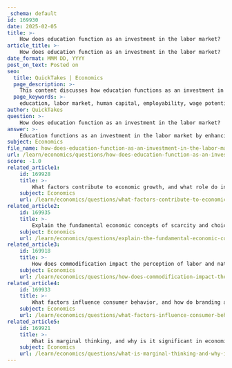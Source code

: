 ```yaml
---
_schema: default
id: 169930
date: 2025-02-05
title: >-
    How does education function as an investment in the labor market?
article_title: >-
    How does education function as an investment in the labor market?
date_format: MMM DD, YYYY
post_on_text: Posted on
seo:
  title: QuickTakes | Economics
  page_description: >-
    This content discusses how education functions as an investment in the labor market by enhancing human capital, employability, and economic outcomes, including the importance of opportunity costs, market dynamics, and the benefits of networking.
  page_keywords: >-
    education, labor market, human capital, employability, wage potential, economic outcomes, opportunity cost, market dynamics, social capital, networking, public education, private education, long-term benefits, career development
author: QuickTakes
question: >-
    How does education function as an investment in the labor market?
answer: >-
    Education functions as an investment in the labor market by enhancing an individual's human capital, which in turn influences their employability, wage potential, and overall economic outcomes. Here are several key aspects of how education serves as an investment:\n\n1. **Human Capital Development**: Education increases an individual's skills, knowledge, and competencies, making them more valuable to employers. This investment in human capital is linked to better job prospects and higher wages. Studies indicate that as educational attainment rises, so do employment rates and earnings, with individuals holding higher degrees generally experiencing lower unemployment rates during economic downturns.\n\n2. **Economic Outcomes**: There is a positive correlation between education and various economic outcomes, including higher wages, increased labor participation rates, and overall economic growth. For instance, the U.S. Bureau of Labor Statistics has reported that individuals with higher educational qualifications tend to earn more and face lower unemployment rates compared to those with less education.\n\n3. **Opportunity Cost**: Investing in education involves opportunity costs, as individuals may forego immediate earnings to pursue further education. However, the long-term benefits, such as higher lifetime earnings and job stability, often outweigh these initial costs.\n\n4. **Market Dynamics**: The labor market is influenced by the supply and demand for skilled workers. As industries evolve and new technologies emerge, the demand for educated workers increases. Education equips individuals with the necessary skills to adapt to these changes, thereby enhancing their employability.\n\n5. **Social Capital and Networking**: Education also provides opportunities for networking and building social capital, which can lead to job opportunities and career advancement. The connections made during educational experiences can be crucial for entering and succeeding in the labor market.\n\n6. **Public vs. Private Education**: The type of education (public vs. private) can also impact labor market outcomes. Public education often aims to provide equitable access to education, while private institutions may offer specialized programs that can lead to higher-paying jobs. The choice between these options can influence an individual's return on investment in education.\n\n7. **Long-term Benefits**: Beyond immediate job placement, education contributes to long-term career development, job satisfaction, and innovative capacities. Individuals with higher education levels tend to have better job performance and commitment, which can lead to promotions and career growth.\n\nIn summary, education acts as a critical investment in the labor market by enhancing human capital, improving economic outcomes, and providing individuals with the skills necessary to navigate the complexities of modern employment landscapes. The benefits of this investment are not only personal but also extend to broader economic growth and societal well-being.
subject: Economics
file_name: how-does-education-function-as-an-investment-in-the-labor-market.md
url: /learn/economics/questions/how-does-education-function-as-an-investment-in-the-labor-market
score: -1.0
related_article1:
    id: 169928
    title: >-
        What factors contribute to economic growth, and what role do innovation and technology play?
    subject: Economics
    url: /learn/economics/questions/what-factors-contribute-to-economic-growth-and-what-role-do-innovation-and-technology-play
related_article2:
    id: 169935
    title: >-
        Explain the fundamental economic concepts of scarcity and choice.
    subject: Economics
    url: /learn/economics/questions/explain-the-fundamental-economic-concepts-of-scarcity-and-choice
related_article3:
    id: 169918
    title: >-
        How does commodification impact the perception of labor and nature in economic terms?
    subject: Economics
    url: /learn/economics/questions/how-does-commodification-impact-the-perception-of-labor-and-nature-in-economic-terms
related_article4:
    id: 169933
    title: >-
        What factors influence consumer behavior, and how do branding and marketing play a role?
    subject: Economics
    url: /learn/economics/questions/what-factors-influence-consumer-behavior-and-how-do-branding-and-marketing-play-a-role
related_article5:
    id: 169921
    title: >-
        What is marginal thinking, and why is it significant in economic decision making?
    subject: Economics
    url: /learn/economics/questions/what-is-marginal-thinking-and-why-is-it-significant-in-economic-decision-making
---
```


&nbsp;